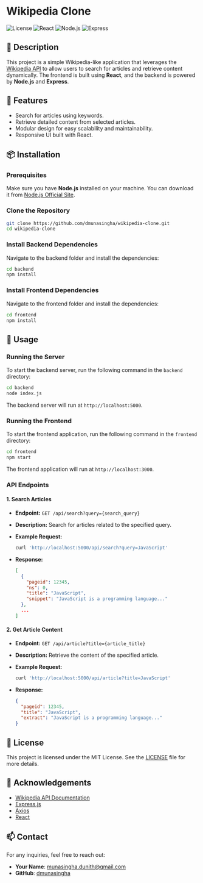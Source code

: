 # Wikipedia Clone

![License](https://img.shields.io/badge/license-MIT-green)
![React](https://img.shields.io/badge/React-v18.0.0-blue)
![Node.js](https://img.shields.io/badge/node.js-v16.0.0-green)
![Express](https://img.shields.io/badge/Express-v4.17.1-blue)

## 📖 Description

This project is a simple Wikipedia-like application that leverages the [Wikipedia API](https://www.mediawiki.org/wiki/API:Main_page) to allow users to search for articles and retrieve content dynamically. The frontend is built using **React**, and the backend is powered by **Node.js** and **Express**.

## 🚀 Features

- Search for articles using keywords.
- Retrieve detailed content from selected articles.
- Modular design for easy scalability and maintainability.
- Responsive UI built with React.

## 📦 Installation

### Prerequisites

Make sure you have **Node.js** installed on your machine. You can download it from [Node.js Official Site](https://nodejs.org/).

### Clone the Repository

```bash
git clone https://github.com/dmunasingha/wikipedia-clone.git
cd wikipedia-clone
```

### Install Backend Dependencies

Navigate to the backend folder and install the dependencies:

```bash
cd backend
npm install
```

### Install Frontend Dependencies

Navigate to the frontend folder and install the dependencies:

```bash
cd frontend
npm install
```

## 🔧 Usage

### Running the Server

To start the backend server, run the following command in the `backend` directory:

```bash
cd backend
node index.js
```

The backend server will run at `http://localhost:5000`.

### Running the Frontend

To start the frontend application, run the following command in the `frontend` directory:

```bash
cd frontend
npm start
```

The frontend application will run at `http://localhost:3000`.

### API Endpoints

#### 1. Search Articles

- **Endpoint:** `GET /api/search?query={search_query}`
- **Description:** Search for articles related to the specified query.
- **Example Request:**
  
  ```bash
  curl 'http://localhost:5000/api/search?query=JavaScript'
  ```

- **Response:**
  
  ```json
  [
    {
      "pageid": 12345,
      "ns": 0,
      "title": "JavaScript",
      "snippet": "JavaScript is a programming language..."
    },
    ...
  ]
  ```

#### 2. Get Article Content

- **Endpoint:** `GET /api/article?title={article_title}`
- **Description:** Retrieve the content of the specified article.
- **Example Request:**

  ```bash
  curl 'http://localhost:5000/api/article?title=JavaScript'
  ```

- **Response:**
  
  ```json
  {
    "pageid": 12345,
    "title": "JavaScript",
    "extract": "JavaScript is a programming language..."
  }
  ```

## 📖 License

This project is licensed under the MIT License. See the [LICENSE](LICENSE) file for more details.

## 🙏 Acknowledgements

- [Wikipedia API Documentation](https://www.mediawiki.org/wiki/API:Main_page)
- [Express.js](https://expressjs.com/)
- [Axios](https://axios-http.com/)
- [React](https://reactjs.org/)

## 📫 Contact

For any inquiries, feel free to reach out:

- **Your Name**: [munasingha.dunith@gmail.com](mailto:munasingha.dunith@gmail.com)
- **GitHub**: [dmunasingha](https://github.com/dmunasingha)

